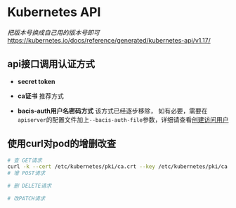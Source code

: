 # Kubernetes API
*把版本号换成自己用的版本号即可*
https://kubernetes.io/docs/reference/generated/kubernetes-api/v1.17/   

## api接口调用认证方式

- **secret token**

- **ca证书** 推荐方式

- **bacis-auth用户名密码方式** 该方式已经逐步移除， 如有必要，需要在`apiserver`的配置文件加上`--bacis-auth-file`参数，详细请查看[创建访问用户](https://kubernetes.hankbook.cn/practice/kubernetes-colony/chapter04.html#%E5%88%9B%E5%BB%BA%E8%AE%BF%E9%97%AE%E7%94%A8%E6%88%B7)

## 使用curl对pod的增删改查

```bash
# 查 GET请求
curl -k --cert /etc/kubernetes/pki/ca.crt --key /etc/kubernetes/pki/ca.key https://10.10.10.5:6443/api/v1/namespaces/default/pods
# 增 POST请求

# 删 DELETE请求

# 改PATCH请求
```

